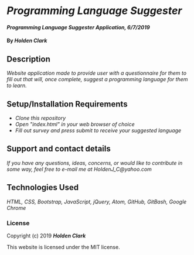 # _Programming Language Suggester_

#### _Programming Language Suggester Application, 6/7/2019_

#### By _**Holden Clark**_

## Description

_Website application made to provide user with a questionnaire for them to fill out that will, once complete, suggest a programming language for them to learn._

## Setup/Installation Requirements

* _Clone this repository_
* _Open "index.html" in your web browser of choice_
* _Fill out survey and press submit to receive your suggested language_

## Support and contact details

_If you have any questions, ideas, concerns, or would like to contribute in some way, feel free to e-mail me at HoldenJ_C@yahoo.com_

## Technologies Used

_HTML,_
_CSS,_
_Bootstrap,_
_JavaScript,_
_jQuery,_
_Atom,_
_GitHub,_
_GitBash,_
_Google Chrome_

### License

Copyright (c) 2019 **_Holden Clark_**

This website is licensed under the MIT license.

<!--- [Link to Portfolio gh-pages on GitHub](https://holdenjc.github.io/portfolio)
